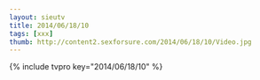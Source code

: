 ```yaml
--- 
layout: sieutv
title: 2014/06/18/10
tags: [xxx]
thumb: http://content2.sexforsure.com/2014/06/18/10/Video.jpg
---
```

{% include tvpro key="2014/06/18/10" %} 
